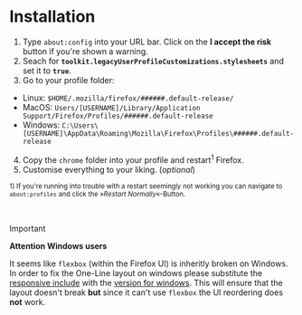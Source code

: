 # Installation

1. Type `about:config` into your URL bar. Click on the **I accept the risk** button if you're shown a warning.
2. Seach for **`toolkit.legacyUserProfileCustomizations.stylesheets`** and set it to **`true`**.
3. Go to your profile folder:
  - Linux: `$HOME/.mozilla/firefox/######.default-release/`
  - MacOS: `Users/[USERNAME]/Library/Application Support/Firefox/Profiles/######.default-release`
  - Windows: `C:\Users\[USERNAME]\AppData\Roaming\Mozilla\Firefox\Profiles\######.default-release`
4. Copy the `chrome` folder into your profile and restart<sup>1</sup> Firefox.
5. Customise everything to your liking. (*optional*)

<sup>1) If you're running into trouble with a restart seemingly not working you can navigate to `about:profiles` and click the »*Restart Normally*«-Button.</sup>

<br>

> [!IMPORTANT]
> **Attention Windows users**
>
> It seems like `flexbox` (within the Firefox UI) is inheritly broken on Windows. In order to fix the One-Line layout on windows please substitute the [responsive include](https://github.com/cascadefox/cascade/tree/main/chrome/includes/cascade-responsive.css) with the [version for windows](https://github.com/cascadefox/cascade/tree/main/chrome/includes/cascade-responsive-windows-fix.css). This will ensure that the layout doesn't break **but** since it can't use `flexbox` the UI reordering does **not** work.<br>
